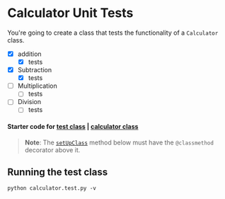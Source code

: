 # Calculator Unit Tests

You're going to create a class that tests the functionality of a `Calculator` class.

- [x] addition
  - [x] tests
- [x] Subtraction
  - [x] tests
- [ ] Multiplication
  - [ ] tests
- [ ] Division
  - [ ] tests

#### Starter code for [test class](sample/calculator.test.py) | [calculator class](sample/calculator.py)
> **Note**: The [`setUpClass`](https://docs.python.org/3.6/library/unittest.html#unittest.TestCase.setUpClass) method below must have the `@classmethod` decorator above it. 

## Running the test class

```
python calculator.test.py -v
```
